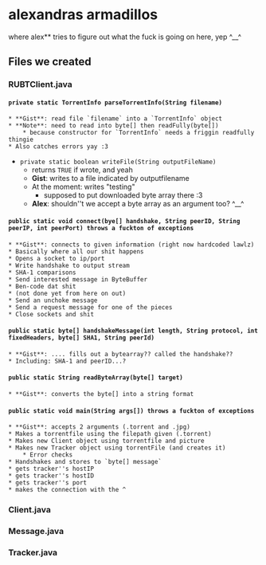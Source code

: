 alexandras armadillos
====

where alex** tries to figure out what the fuck is going on here, yep ^__^

## Files we created

### RUBTClient.java
#### `private static TorrentInfo parseTorrentInfo(String filename)`
	* **Gist**: read file `filename` into a `TorrentInfo` object
	* **Note**: need to read into byte[] then readFully(byte[]) 
		* because constructor for `TorrentInfo` needs a friggin readfully thingie
	* Also catches errors yay :3 
* `private static boolean writeFile(String outputFileName)`
	* returns `TRUE` if wrote, and yeah
	* **Gist**: writes to a file indicated by outputfilename 
	* At the moment: writes "testing" 
		* supposed to put downloaded byte array there :3 
	* **Alex**: shouldn''t we accept a byte array as an argument too? ^__^
#### `public static void connect(bye[] handshake, String peerID, String peerIP, int peerPort) throws a fuckton of exceptions`
	* **Gist**: connects to given information (right now hardcoded lawlz)
	* Basically where all our shit happens
	* Opens a socket to ip/port
	* Write handshake to output stream
	* SHA-1 comparisons
	* Send interested message in ByteBuffer
	* Ben-code dat shit 
	* (not done yet from here on out)
	* Send an unchoke message
	* Send a request message for one of the pieces
	* Close sockets and shit
#### `public static byte[] handshakeMessage(int length, String protocol, int fixedHeaders, byte[] SHA1, String peerId)`
	* **Gist**: .... fills out a bytearray?? called the handshake??
	* Including: SHA-1 and peerID...? 
#### `public static String readByteArray(byte[] target)`
	* **Gist**: converts the byte[] into a string format
#### `public static void main(String args[]) throws a fuckton of exceptions`
	* **Gist**: accepts 2 arguments (.torrent and .jpg) 
	* Makes a torrentfile using the filepath given (.torrent)
	* Makes new Client object using torrentfile and picture
	* Makes new Tracker object using torrentFile (and creates it)
		* Error checks
	* Handshakes and stores to `byte[] message`
	* gets tracker''s hostIP
	* gets tracker''s hostID
	* gets tracker''s port
	* makes the connection with the ^ 


### Client.java

### Message.java

### Tracker.java

